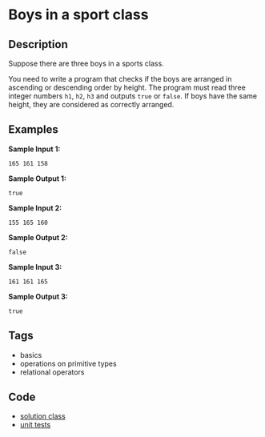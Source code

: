 # Boys in a sport class

## Description
Suppose there are three boys in a sports class.

You need to write a program that checks if the boys are arranged in ascending or descending order by height. The program must read three integer numbers `h1`, `h2`, `h3` and outputs `true` or `false`. If boys have the same height, they are considered as correctly arranged.

## Examples
**Sample Input 1:**
```console
165 161 158
```

**Sample Output 1:**
```console
true
```

**Sample Input 2:**
```console
155 165 160
```

**Sample Output 2:**
```console
false
```

**Sample Input 3:**
```console
161 161 165
```

**Sample Output 3:**
```console
true
```

## Tags
- basics
- operations on primitive types
- relational operators

## Code
- [solution class](./src/main/java/Solution.java)
- [unit tests](./src/test/java/SomeParamTest.java)
